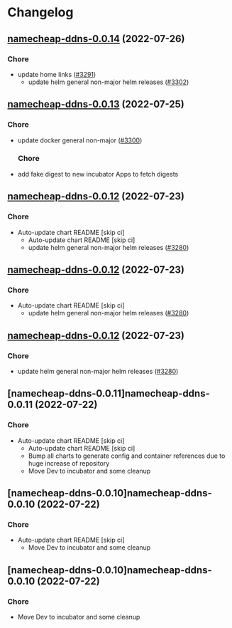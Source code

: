 # Changelog



## [namecheap-ddns-0.0.14](https://github.com/truecharts/apps/compare/namecheap-ddns-0.0.13...namecheap-ddns-0.0.14) (2022-07-26)

### Chore

- update home links ([#3291](https://github.com/truecharts/apps/issues/3291))
  - update helm general non-major helm releases ([#3302](https://github.com/truecharts/apps/issues/3302))




## [namecheap-ddns-0.0.13](https://github.com/truecharts/apps/compare/namecheap-ddns-0.0.12...namecheap-ddns-0.0.13) (2022-07-25)

### Chore

- update docker general non-major ([#3300](https://github.com/truecharts/apps/issues/3300))

  ### Chore

- add fake digest to new incubator Apps to fetch digests




## [namecheap-ddns-0.0.12](https://github.com/truecharts/apps/compare/namecheap-ddns-0.0.11...namecheap-ddns-0.0.12) (2022-07-23)

### Chore

- Auto-update chart README [skip ci]
  - Auto-update chart README [skip ci]
  - update helm general non-major helm releases ([#3280](https://github.com/truecharts/apps/issues/3280))




## [namecheap-ddns-0.0.12](https://github.com/truecharts/apps/compare/namecheap-ddns-0.0.11...namecheap-ddns-0.0.12) (2022-07-23)

### Chore

- Auto-update chart README [skip ci]
  - update helm general non-major helm releases ([#3280](https://github.com/truecharts/apps/issues/3280))




## [namecheap-ddns-0.0.12](https://github.com/truecharts/apps/compare/namecheap-ddns-0.0.11...namecheap-ddns-0.0.12) (2022-07-23)

### Chore

- update helm general non-major helm releases ([#3280](https://github.com/truecharts/apps/issues/3280))




## [namecheap-ddns-0.0.11]namecheap-ddns-0.0.11 (2022-07-22)

### Chore

- Auto-update chart README [skip ci]
  - Auto-update chart README [skip ci]
  - Bump all charts to generate config and container references due to huge increase of repository
  - Move Dev to incubator and some cleanup




## [namecheap-ddns-0.0.10]namecheap-ddns-0.0.10 (2022-07-22)

### Chore

- Auto-update chart README [skip ci]
  - Move Dev to incubator and some cleanup




## [namecheap-ddns-0.0.10]namecheap-ddns-0.0.10 (2022-07-22)

### Chore

- Move Dev to incubator and some cleanup
